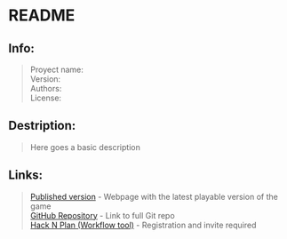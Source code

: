 # README

## Info:

>Proyect name:  
Version:   
Authors:  
License:   
## Destription:
>Here goes a basic description

## Links:

>[Published version](https://vsantama.github.io/NoName_VictorEla) - Webpage with the latest playable version of the game  
[GitHub Repository](https://github.com/vsantama/NoName_VictorEla) - Link to full Git repo  
[Hack N Plan (Workflow tool)](https://app.hacknplan.com/p/113919/dashboards/project) - Registration and invite required